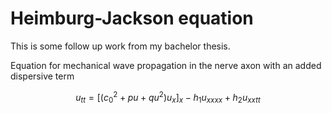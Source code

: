 # Heimburg-Jackson equation

This is some follow up work from my bachelor thesis.

Equation for mechanical wave propagation in the nerve axon with an added dispersive term

$$u_{tt} = [(c_{0}^{2} + pu + qu^{2})u_{x}]_x - h_{1}u_{xxxx} + h_{2}u_{xxtt}$$
